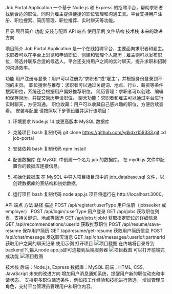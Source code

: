 Job Portal Application
一个基于 Node.js 和 Express 的招聘平台，帮助求职者找到合适的职位，同时为雇主提供便捷的职位管理和沟通工具。平台支持用户注册、职位搜索、简历管理、职位推荐、实时聊天等功能。

目录
项目简介
功能
安装与配置
API 端点
使用示例
文件结构
技术栈
未来的改进方向

项目简介
Job Portal Application 是一个在线招聘平台，主要面向求职者和雇主。求职者可以在平台上浏览和申请职位，创建和管理个人简历；雇主则可以发布职位，筛选并联系合适的候选人。平台还支持用户之间的实时聊天，提升求职和招聘的沟通效率。

功能
用户注册与登录：用户可以注册为“求职者”或“雇主”，并根据身份登录到不同的主页。
职位搜索与推荐：求职者可以通过关键词、地点、行业、薪资等条件搜索职位，系统还会根据用户偏好推荐职位。
简历管理：求职者可以创建、编辑和保存简历，并提交简历申请职位。
聊天功能：求职者和雇主可以通过平台进行实时聊天，方便沟通。
职位收藏：用户可以收藏自己感兴趣的职位，方便后续查看。
安装与配置
请按照以下步骤设置并运行该项目：

1. 环境要求
Node.js 14 或更高版本
MySQL 数据库
2. 克隆项目
bash
复制代码
git clone https://github.com/ydkdx/159333.git
cd job-portal
3. 安装依赖
bash
复制代码
npm install
4. 配置数据库
在 MySQL 中创建一个名为 job 的数据库。
在 mydb.js 文件中配置你的数据库连接信息。
5. 初始化数据库
在 MySQL 中导入项目根目录中的 job_database.sql 文件，以创建数据库的表结构和初始数据。

6. 运行项目
bash
复制代码
node app.js
项目将运行在 http://localhost:3000。

API 端点
方法	路径	描述
POST	/api/register/:userType	用户注册（jobseeker 或 employer）
POST	/api/login/:userType	用户登录
GET	/api/jobs	获取职位列表，支持关键词、地点等筛选
GET	/api/jobs/:jobId	获取指定职位的详细信息
GET	/api/recommendations/:userId	获取推荐职位
POST	/api/resume/save-resume	保存用户简历
GET	/api/resume/get-resume	获取用户简历信息
POST	/api/chat/message	发送聊天消息
GET	/api/chat/messages/:userId/:partnerId	获取用户之间的聊天记录
使用示例
打开项目
![项目截图](1.png)
在终端将目录导到backend下,输入node app.js即可连接到后端服务器
![项目截图](2.png)
可以打开前端完成功能
![项目截图](3.png)

技术栈
后端：Node.js, Express
数据库：MySQL
前端：HTML, CSS, JavaScript
未来的改进方向
增加用户消息通知系统，提醒用户新的职位动态和申请状态。
支持更多职位筛选条件，例如按工作经验和技能进行筛选。
增加管理员角色，支持平台管理员管理用户和职位内容。
